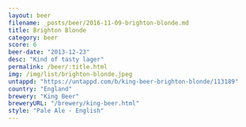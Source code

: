 ```yaml
---
layout: beer
filename: _posts/beer/2016-11-09-brighton-blonde.md
title: Brighton Blonde
category: beer
score: 6
beer-date: "2013-12-23"
desc: "Kind of tasty lager"
permalink: /beer/:title.html
img: /img/list/brighton-blonde.jpeg
untappd: "https://untappd.com/b/king-beer-brighton-blonde/113189"
country: "England"
brewery: "King Beer"
breweryURL: "/brewery/king-beer.html"
style: "Pale Ale - English"
---
```

